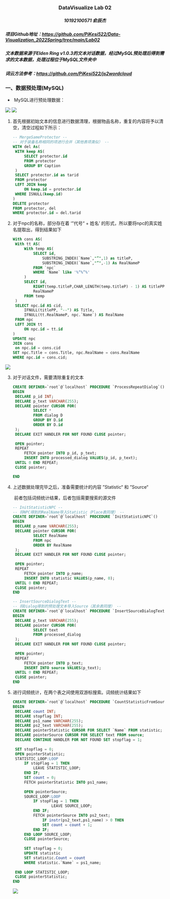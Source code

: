<center><h3>DataVisualize Lab 02</h3></center>

<center><h5>10192100571 俞辰杰</h5></center>



##### 		项目Github地址：https://github.com/PiKesi522/Data-Visualization_2022Spring/tree/main/Lab02

##### 		文本数据来源于Elden Ring v1.0.3的文本对话数据，经过MySQL预处理后得到需求的文本数据，处理过程位于MySQL文件夹中

##### 		词云方法参考：https://github.com/PiKesi522/js2wordcloud



### 一、数据预处理(MySQL)

- ​	MySQL进行预处理数据：

<img src="imgs/mysql0.png">

<img src="imgs/mysql1.png">



1. 首先根据初始文本的信息进行数据清理，根据物品名称，重复的内容将予以清空，清空过程如下所示：

   ~~~sql
   -- MergeSameProtector --
   -- 对于装备名称相同的项进行合并（其他表项类似） -- 
   WITH del As(
   	WITH keep AS(
   		SELECT protector.id
   		FROM protector
   		GROUP BY Caption
   	)
   	SELECT protector.id as tarid
   	FROM protector
   	LEFT JOIN keep
   		ON keep.id = protector.id
   	WHERE ISNULL(keep.id)
   )
   DELETE protector
   FROM protector, del
   WHERE protector.id = del.tarid
   ~~~

   

2. 对于npc的名称，部分存在着 ‘”代号“ + 姓名’ 的形式，所以要将npc的真实姓名提取出，得到结果如下

   ~~~sql
   With cons AS(
   	With tt AS(
   		With temp AS(
   			SELECT id, 
               	SUBSTRING_INDEX(`Name`,"”",1) as titleP, 
               	SUBSTRING_INDEX(`Name`,"”",-1) As RealNameP
   			FROM `npc`
   			WHERE `Name` like '%“%”%'
   		)
   		SELECT id, 
           	RIGHT(temp.titleP,CHAR_LENGTH(temp.titleP) - 1) AS titlePP, 
           	RealNameP
   		FROM temp
   	)
   	SELECT npc.id AS cid, 
       	IFNULL(titlePP, "--") AS Title, 
       	IFNULL(tt.RealNameP, npc.`Name`) AS RealName
   	FROM npc
   	LEFT JOIN tt
   		ON npc.id = tt.id
   )
   UPDATE npc
   JOIN cons
   	on npc.id = cons.cid
   SET npc.Title = cons.Title, npc.RealName = cons.RealName
   WHERE npc.id = cons.cid;
   ~~~

<img src="imgs/npc.png">



3. 对于对话文件，需要清除重复的文本

   ~~~sql
   CREATE DEFINER=`root`@`localhost` PROCEDURE `ProcessRepeatDialog`()
   BEGIN
   	DECLARE p_id INT;
   	DECLARE p_text VARCHAR(255);
   	DECLARE pointer CURSOR FOR(
   			SELECT *
   			FROM dialog D
   			GROUP BY D.id
   			ORDER BY D.id
   	);
   	DECLARE EXIT HANDLER FOR NOT FOUND CLOSE pointer;
   	
   	OPEN pointer;
   	REPEAT
   		FETCH pointer INTO p_id, p_text;
   		INSERT INTO processed_dialog VALUES(p_id, p_text);
   	UNTIL 0 END REPEAT;
   	CLOSE pointer;
   
   END
   ~~~



4. 上述数据处理完毕之后，准备需要统计的内容 ”Statistic“ 和 ”Source“

   ​	前者包括词频统计结果，后者包括需要搜索的源文件

   ~~~sql
   -- InitStatisticNPC --
   -- 将NPC得到的RealName导入Statistic（Place表同理） --
   CREATE DEFINER=`root`@`localhost` PROCEDURE `InitStatisticNPC`()
   BEGIN
   	DECLARE p_name VARCHAR(255);
   	DECLARE pointer CURSOR FOR(
   			SELECT RealName
   			FROM npc
   			ORDER BY RealName
   	);
   	DECLARE EXIT HANDLER FOR NOT FOUND CLOSE pointer;
   	
   	OPEN pointer;
   	REPEAT
   		FETCH pointer INTO p_name;
   		INSERT INTO statistic VALUES(p_name, 0);
   	UNTIL 0 END REPEAT;
   	CLOSE pointer;
   END
   ~~~

   ~~~sql
   -- InsertSourceDialogText --
   -- 将Dialog得到的预处理文本导入Source（其余表同理） --
   CREATE DEFINER=`root`@`localhost` PROCEDURE `InsertSourceDialogText`()
   BEGIN
   	DECLARE p_text VARCHAR(255);
   	DECLARE pointer CURSOR FOR(
   			SELECT text
   			FROM processed_dialog
   	);
   	DECLARE EXIT HANDLER FOR NOT FOUND CLOSE pointer;
   	
   	OPEN pointer;
   	REPEAT
   		FETCH pointer INTO p_text;
   		INSERT INTO source VALUES(p_text);
   	UNTIL 0 END REPEAT;
   	CLOSE pointer;
   END
   ~~~



5. 进行词频统计，在两个表之间使用双游标搜索。词频统计结果如下

   ~~~sql
   CREATE DEFINER=`root`@`localhost` PROCEDURE `CountStatisticFromSource`()
   BEGIN
   	DECLARE count INT;
   	DECLARE stopflag INT;
   	DECLARE ps1_name VARCHAR(255);
   	DECLARE ps2_text VARCHAR(255);
   	DECLARE pointerStatistic CURSOR FOR SELECT `Name` FROM statistic;
   	DECLARE pointerSource CURSOR FOR SELECT text FROM source;
   	DECLARE CONTINUE HANDLER FOR NOT FOUND SET stopflag = 1;
   	
   	SET stopflag = 0;
   	OPEN pointerStatistic;
   	STATISTIC_LOOP:LOOP
   		IF stopFlag = 1 THEN
   		    LEAVE STATISTIC_LOOP;
   		END IF;
   		SET count = 0;
   		FETCH pointerStatistic INTO ps1_name;
   		
   		OPEN pointerSource;
   		SOURCE_LOOP:LOOP
   			IF stopFlag = 1 THEN
   					LEAVE SOURCE_LOOP;
   			END IF;
   			FETCH pointerSource INTO ps2_text;
    			IF instr(ps2_text,ps1_name) > 0 THEN 
   				SET count = count + 1;
   			END IF;
   		END LOOP SOURCE_LOOP;
   		CLOSE pointerSource;
   		
   		SET stopflag = 0;
   		UPDATE statistic 
   		SET statistic.Count = count 
   		WHERE statistic.`Name` = ps1_name;
   		
   	END LOOP STATISTIC_LOOP;
   	CLOSE pointerStatistic;
   END
   ~~~

   <img src="imgs/statistic.png">





